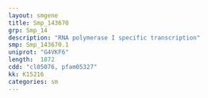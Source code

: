 ```yaml
---
layout: smgene
title: Smp_143670
grp: Smp_14
description: "RNA polymerase I specific transcription"
smp: Smp_143670.1
uniprot: "G4VKF6"
length:  1872
cdd: "cl05076, pfam05327"
kk: K15216
categories: sm
---
```


